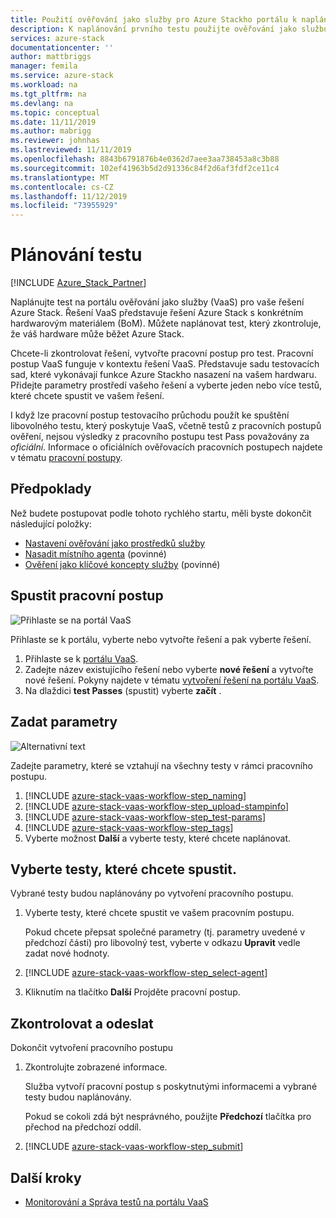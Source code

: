 ```yaml
---
title: Použití ověřování jako služby pro Azure Stackho portálu k naplánování prvního testu | Microsoft Docs
description: K naplánování prvního testu použijte ověřování jako službu Azure Stackového portálu.
services: azure-stack
documentationcenter: ''
author: mattbriggs
manager: femila
ms.service: azure-stack
ms.workload: na
ms.tgt_pltfrm: na
ms.devlang: na
ms.topic: conceptual
ms.date: 11/11/2019
ms.author: mabrigg
ms.reviewer: johnhas
ms.lastreviewed: 11/11/2019
ms.openlocfilehash: 8843b6791876b4e0362d7aee3aa738453a8c3b88
ms.sourcegitcommit: 102ef41963b5d2d91336c84f2d6af3fdf2ce11c4
ms.translationtype: MT
ms.contentlocale: cs-CZ
ms.lasthandoff: 11/12/2019
ms.locfileid: "73955929"
---
```

# <a name="scheduling-a-test"></a>Plánování testu

[!INCLUDE [Azure_Stack_Partner](./includes/azure-stack-partner-appliesto.md)]

Naplánujte test na portálu ověřování jako služby (VaaS) pro vaše řešení Azure Stack. Řešení VaaS představuje řešení Azure Stack s konkrétním hardwarovým materiálem (BoM). Můžete naplánovat test, který zkontroluje, že váš hardware může běžet Azure Stack.

Chcete-li zkontrolovat řešení, vytvořte pracovní postup pro test. Pracovní postup VaaS funguje v kontextu řešení VaaS. Představuje sadu testovacích sad, které vykonávají funkce Azure Stackho nasazení na vašem hardwaru. Přidejte parametry prostředí vašeho řešení a vyberte jeden nebo více testů, které chcete spustit ve vašem řešení.

I když lze pracovní postup testovacího průchodu použít ke spuštění libovolného testu, který poskytuje VaaS, včetně testů z pracovních postupů ověření, nejsou výsledky z pracovního postupu test Pass považovány za *oficiální*. Informace o oficiálních ověřovacích pracovních postupech najdete v tématu [pracovní postupy](azure-stack-vaas-key-concepts.md#workflows).

## <a name="prerequisites"></a>Předpoklady

Než budete postupovat podle tohoto rychlého startu, měli byste dokončit následující položky:

- [Nastavení ověřování jako prostředků služby](azure-stack-vaas-set-up-resources.md)
- [Nasadit místního agenta](azure-stack-vaas-local-agent.md) (povinné)
- [Ověření jako klíčové koncepty služby](azure-stack-vaas-key-concepts.md) (povinné)

## <a name="start-a-workflow"></a>Spustit pracovní postup

![Přihlaste se na portál VaaS](media/vaas_portalsignin.png)

Přihlaste se k portálu, vyberte nebo vytvořte řešení a pak vyberte řešení.

1. Přihlaste se k [portálu VaaS](https://azurestackvalidation.com).
2. Zadejte název existujícího řešení nebo vyberte **nové řešení** a vytvořte nové řešení. Pokyny najdete v tématu [vytvoření řešení na portálu VaaS](azure-stack-vaas-key-concepts.md#create-a-solution-in-the-vaas-portal).
3. Na dlaždici **test Passes** (spustit) vyberte **začít** .

## <a name="specify-parameters"></a>Zadat parametry

![Alternativní text](media/vaas_test_pass_parameters.png)

Zadejte parametry, které se vztahují na všechny testy v rámci pracovního postupu.

1. [!INCLUDE [azure-stack-vaas-workflow-step_naming](includes/azure-stack-vaas-workflow-step_naming.md)]
2. [!INCLUDE [azure-stack-vaas-workflow-step_upload-stampinfo](includes/azure-stack-vaas-workflow-step_upload-stampinfo.md)]
3. [!INCLUDE [azure-stack-vaas-workflow-step_test-params](includes/azure-stack-vaas-workflow-step_test-params.md)]
4. [!INCLUDE [azure-stack-vaas-workflow-step_tags](includes/azure-stack-vaas-workflow-step_tags.md)]
5. Vyberte možnost **Další** a vyberte testy, které chcete naplánovat.

## <a name="select-tests-to-run"></a>Vyberte testy, které chcete spustit.

Vybrané testy budou naplánovány po vytvoření pracovního postupu.

1. Vyberte testy, které chcete spustit ve vašem pracovním postupu.

    Pokud chcete přepsat společné parametry (tj. parametry uvedené v předchozí části) pro libovolný test, vyberte v odkazu **Upravit** vedle zadat nové hodnoty.

1. [!INCLUDE [azure-stack-vaas-workflow-step_select-agent](includes/azure-stack-vaas-workflow-step_select-agent.md)]

1. Kliknutím na tlačítko **Další** Projděte pracovní postup.

## <a name="review-and-submit"></a>Zkontrolovat a odeslat

Dokončit vytvoření pracovního postupu

1. Zkontrolujte zobrazené informace.

    Služba vytvoří pracovní postup s poskytnutými informacemi a vybrané testy budou naplánovány.

    Pokud se cokoli zdá být nesprávného, použijte **Předchozí** tlačítka pro přechod na předchozí oddíl.

1. [!INCLUDE [azure-stack-vaas-workflow-step_submit](includes/azure-stack-vaas-workflow-step_submit.md)]

## <a name="next-steps"></a>Další kroky

- [Monitorování a Správa testů na portálu VaaS](azure-stack-vaas-monitor-test.md)
